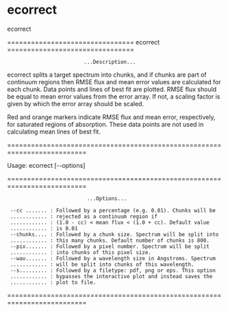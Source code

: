 # ecorrect
ecorrect

================================ ecorrect ================================

                             ...Description... 

 ecorrect splits a target spectrum into chunks, and if chunks are part of 
 continuum regions then RMSE flux and mean error values are calculated 
 for each chunk. Data points and lines of best fit are plotted. RMSE flux 
 should be equal to mean error values from the error array. If not, a 
 scaling factor is given by which the error array should be scaled.

 Red and orange markers indicate RMSE flux and mean error, respectively, 
 for saturated regions of absorption. These data points are not used in 
 calculating mean lines of best fit.

==========================================================================

 Usage:  ecorrect <ASCII spectum filename> [--options]

==========================================================================

                              ...Options... 

     --cc ....... : Followed by a percentage (e.g. 0.01). Chunks will be 
     ............ : rejected as a continuum region if 
     ............ : (1.0 - cc) < mean flux < (1.0 + cc). Default value 
     ............ : is 0.01
     --chunks.... : Followed by a chunk size. Spectrum will be split into
     ............ : this many chunks. Default number of chunks is 800.
     --pix....... : Followed by a pixel number. Spectrum will be split 
     ............ : into chunks of this pixel size.
     --wav....... : Followed by a wavelength size in Angstroms. Spectrum 
     ............ : will be split into chunks of this wavelength.
     --s......... : Followed by a filetype: pdf, png or eps. This option 
     ............ : bypasses the interactive plot and instead saves the 
     ............ : plot to file.

==========================================================================
